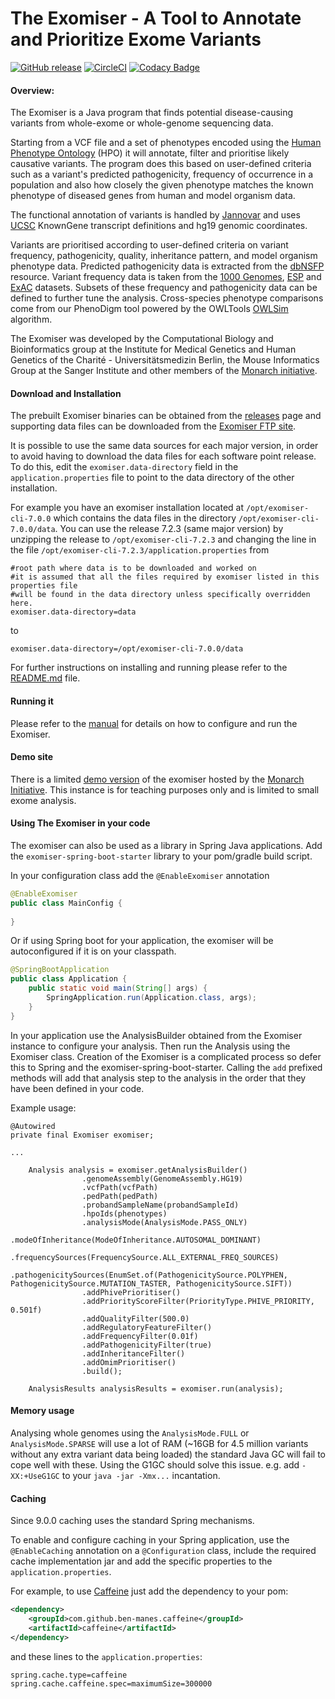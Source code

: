 The Exomiser - A Tool to Annotate and Prioritize Exome Variants
===============================================================

[![GitHub release](https://img.shields.io/github/release/exomiser/Exomiser.svg)](https://github.com/exomiser/Exomiser/releases)
[![CircleCI](https://circleci.com/gh/exomiser/Exomiser/tree/development.svg?style=shield)](https://circleci.com/gh/exomiser/Exomiser/tree/development)
[![Codacy Badge](https://api.codacy.com/project/badge/Grade/041e1de03278443c9eb64900b839e7ac)](https://www.codacy.com/app/jules-jacobsen/Exomiser?utm_source=github.com&amp;utm_medium=referral&amp;utm_content=exomiser/Exomiser&amp;utm_campaign=Badge_Grade)

#### Overview:

The Exomiser is a Java program that finds potential disease-causing variants from whole-exome or whole-genome sequencing data.

Starting from a VCF file and a set of phenotypes encoded using the [Human Phenotype Ontology](http://www.human-phenotype-ontology.org) (HPO) it will annotate, filter and prioritise likely causative variants. The program does this based on user-defined criteria such as a variant's predicted pathogenicity, frequency of occurrence in a population and also how closely the given phenotype matches the known phenotype of diseased genes from human and model organism data.

The functional annotation of variants is handled by [Jannovar](https://github.com/charite/jannovar) and uses [UCSC](http://genome.ucsc.edu) KnownGene transcript definitions and hg19 genomic coordinates.

Variants are prioritised according to user-defined criteria on variant frequency, pathogenicity, quality, inheritance pattern, and model organism phenotype data. Predicted pathogenicity data is extracted from the [dbNSFP](http://www.ncbi.nlm.nih.gov/pubmed/21520341) resource. Variant frequency data is taken from the [1000 Genomes](http://www.1000genomes.org/), [ESP](http://evs.gs.washington.edu/EVS) and [ExAC](http://exac.broadinstitute.org) datasets. Subsets of these frequency and pathogenicity data can be defined to further tune the analysis. Cross-species phenotype comparisons come from our PhenoDigm tool powered by the OWLTools [OWLSim](https://github.com/owlcollab/owltools) algorithm.

The Exomiser was developed by the Computational Biology and Bioinformatics group at the Institute for Medical Genetics and Human Genetics of the Charité - Universitätsmedizin Berlin, the Mouse Informatics Group at the Sanger Institute and other members of the [Monarch initiative](https://monarchinitiative.org).

#### Download and Installation

The prebuilt Exomiser binaries can be obtained from the [releases](https://github.com/exomiser/Exomiser/releases) page and supporting data files can be downloaded from the [Exomiser FTP site](http://data.monarchinitiative.org/exomiser).

It is possible to use the same data sources for each major version, in order to avoid having to download the data files for each software point release. To do this, edit the ```exomiser.data-directory``` field in the ```application.properties``` file to point to the data directory of the other installation.
    
For example you have an exomiser installation located at ```/opt/exomiser-cli-7.0.0``` which contains the data files in the directory ```/opt/exomiser-cli-7.0.0/data```. You can use the release 7.2.3 (same major version) by unzipping the release to ```/opt/exomiser-cli-7.2.3``` and changing the line in the file ```/opt/exomiser-cli-7.2.3/application.properties``` from
```properties
#root path where data is to be downloaded and worked on
#it is assumed that all the files required by exomiser listed in this properties file
#will be found in the data directory unless specifically overridden here.
exomiser.data-directory=data
```
to
```properties
exomiser.data-directory=/opt/exomiser-cli-7.0.0/data
```

For further instructions on installing and running please refer to the [README.md](http://data.monarchinitiative.org/exomiser/README.md) file.

#### Running it

Please refer to the [manual](http://exomiser.github.io/Exomiser/) for details on how to configure and run the Exomiser.

#### Demo site

There is a limited [demo version](http://exomiser.monarchinitiative.org/exomiser/) of the exomiser hosted by the [Monarch Initiative](https://monarchinitiative.org/). This instance is for teaching purposes only and is limited to small exome analysis.

#### Using The Exomiser in your code

The exomiser can also be used as a library in Spring Java applications. Add the ```exomiser-spring-boot-starter``` library to your pom/gradle build script.

In your configuration class add the ```@EnableExomiser``` annotation
 
 ```java
@EnableExomiser
public class MainConfig {
    
}
```

Or if using Spring boot for your application, the exomiser will be autoconfigured if it is on your classpath.

```java
@SpringBootApplication
public class Application {
    public static void main(String[] args) {
        SpringApplication.run(Application.class, args);
    }
}
```

In your application use the AnalysisBuilder obtained from the Exomiser instance to configure your analysis. Then run the Analysis using the Exomiser class.
Creation of the Exomiser is a complicated process so defer this to Spring and the exomiser-spring-boot-starter. Calling the ```add``` prefixed methods 
will add that analysis step to the analysis in the order that they have been defined in your code.

Example usage:
```
@Autowired
private final Exomiser exomiser;

...
           
    Analysis analysis = exomiser.getAnalysisBuilder()
                .genomeAssembly(GenomeAssembly.HG19)
                .vcfPath(vcfPath)
                .pedPath(pedPath)
                .probandSampleName(probandSampleId)
                .hpoIds(phenotypes)
                .analysisMode(AnalysisMode.PASS_ONLY)
                .modeOfInheritance(ModeOfInheritance.AUTOSOMAL_DOMINANT)
                .frequencySources(FrequencySource.ALL_EXTERNAL_FREQ_SOURCES)
                .pathogenicitySources(EnumSet.of(PathogenicitySource.POLYPHEN, PathogenicitySource.MUTATION_TASTER, PathogenicitySource.SIFT))
                .addPhivePrioritiser()
                .addPriorityScoreFilter(PriorityType.PHIVE_PRIORITY, 0.501f)
                .addQualityFilter(500.0)
                .addRegulatoryFeatureFilter()
                .addFrequencyFilter(0.01f)
                .addPathogenicityFilter(true)
                .addInheritanceFilter()
                .addOmimPrioritiser()
                .build();
                
    AnalysisResults analysisResults = exomiser.run(analysis);
```
 
#### Memory usage

Analysing whole genomes using the ``AnalysisMode.FULL`` or ``AnalysisMode.SPARSE`` will use a lot of RAM (~16GB for 4.5 million variants without any extra variant data being loaded) the standard Java GC will fail to cope well with these.
Using the G1GC should solve this issue. e.g. add ``-XX:+UseG1GC`` to your ``java -jar -Xmx...`` incantation. 

#### Caching

Since 9.0.0 caching uses the standard Spring mechanisms.
 
To enable and configure caching in your Spring application, use the ```@EnableCaching``` annotation on a ```@Configuration``` class, include the required cache implementation jar and add the specific properties to the ```application.properties```.

For example, to use [Caffeine](https://github.com/ben-manes/caffeine) just add the dependency to your pom:

```xml
<dependency>
    <groupId>com.github.ben-manes.caffeine</groupId>
    <artifactId>caffeine</artifactId>
</dependency>
```
and these lines to the ```application.properties```:
```properties
spring.cache.type=caffeine
spring.cache.caffeine.spec=maximumSize=300000
```